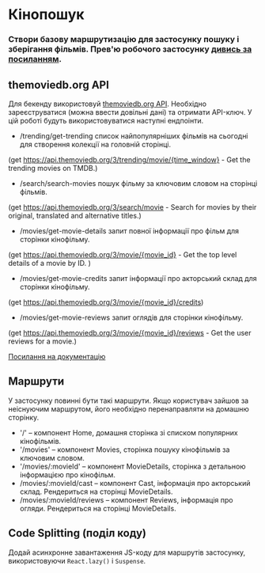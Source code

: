 # Кінопошук

### Створи базову маршрутизацію для застосунку пошуку і зберігання фільмів. Прев'ю робочого застосунку [дивись за посиланням](https://drive.google.com/file/d/1vR0hi3n1236Q5Bg4-se-8JVKD9UKSfId/view?usp=sharing).

## themoviedb.org API

Для бекенду використовуй [themoviedb.org API](https://www.themoviedb.org/). Необхідно зареєструватися (можна ввести довільні дані) та отримати API-ключ. У цій роботі будуть використовуватися наступні ендпоінти.

- /trending/get-trending список найпопулярніших фільмів на сьогодні для створення колекції на головній сторінці.

(get https://api.themoviedb.org/3/trending/movie/{time_window} - Get the trending movies on TMDB.)

- /search/search-movies пошук фільму за ключовим словом на сторінці фільмів.

(get https://api.themoviedb.org/3/search/movie - Search for movies by their original, translated and alternative titles.)

- /movies/get-movie-details запит повної інформації про фільм для сторінки кінофільму.

(get https://api.themoviedb.org/3/movie/{movie_id} - Get the top level details of a movie by ID. )

- /movies/get-movie-credits запит інформації про акторський склад для сторінки кінофільму.

(get https://api.themoviedb.org/3/movie/{movie_id}/credits)

- /movies/get-movie-reviews запит оглядів для сторінки кінофільму.

(get https://api.themoviedb.org/3/movie/{movie_id}/reviews - Get the user reviews for a movie.)

[Посилання на документацію](https://developers.themoviedb.org/3/getting-started/introduction)

## Маршрути

У застосунку повинні бути такі маршрути. Якщо користувач зайшов за неіснуючим маршрутом, його необхідно перенаправляти на домашню сторінку.

- '/' – компонент Home, домашня сторінка зі списком популярних кінофільмів.
- '/movies' – компонент Movies, сторінка пошуку кінофільмів за ключовим словом.
- '/movies/:movieId' – компонент MovieDetails, сторінка з детальною інформацією про кінофільм.
- /movies/:movieId/cast – компонент Cast, інформація про акторський склад. Рендериться на сторінці MovieDetails.
- /movies/:movieId/reviews – компонент Reviews, інформація про огляди. Рендериться на сторінці MovieDetails.

## Code Splitting (поділ коду)

Додай асинхронне завантаження JS-коду для маршрутів застосунку, використовуючи `React.lazy()` і `Suspense`.
